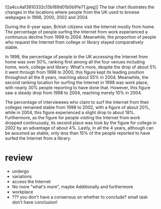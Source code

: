 ![[a4cc4af3810332c13b189d01b0b91e71.jpeg]]
The bar chart illustrates the changes in the locations where people from the UK used to browse webpages in 1998, 2000, 2002 and 2004.

During the 6-year span, British citizens visit the Internet mostly from home. The percentage of people surfing the Internet from work experienced a continuous decline from 1998 to 2004. Meanwhile, the proportion of people who request the Internet from college or library stayed comparatively stable.

In 1998, the percentage of people in the UK accessing the Internet from home was over 50%, ranking first among all the four venues including home, work, college and library. What's more, despite the drop of about 5% it went through from 1998 to 2000, this figure kept its leading position throughout all the 6 years, reaching about 55% in 2004. Meanwhile, the second ranking location for surfing the Internet in 1998 was work place, with nearly 30% people reporting to have done that. However, this figure saw a steady drop from 1998 to 2004, reaching merely 10% in 2004.

The percentage of interviewees who claim to surf the Internet from their colleges remained stable from 1998 to 2002, with a figure of about 20%, while in 2004, this figure experienced a slight drop to about 18%. Furthermore, as the figure for people visiting the Internet from work dropped continuously, its second place was took by the figure for college in 2002 by an advantage of about 4%. Lastly, in all the 4 years, although can be assumed as stable, only less than 15% of the people reported to have surfed the Internet from a library.

# review

- undergo
- variations
- access the Internet
- No more "what's more", maybe Additionally and furthermore
- workplace
- ??? you don't have a consensus on whether to conclude? small task don't have conclusion!
